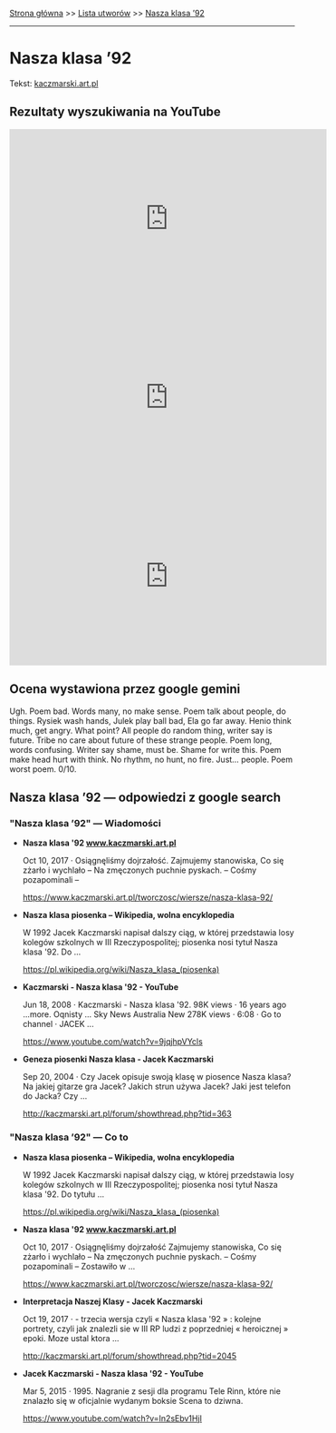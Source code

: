 [Strona główna](../index.md) >> [Lista utworów](../list.md) >> [Nasza klasa ’92](347.md)

---

# Nasza klasa ’92

Tekst: [kaczmarski.art.pl](https://www.kaczmarski.art.pl/tworczosc/wiersze/nasza-klasa-92/)

## Rezultaty wyszukiwania na YouTube

<iframe width="560" height="315" src="https://www.youtube.com/embed/In2sEbv1HjI?si=IdontcarewhotheIRSsendsImnotpayingtaxes" title="YouTube video player" frameborder="0" allow="accelerometer; autoplay; clipboard-write; encrypted-media; gyroscope; picture-in-picture; web-share" referrerpolicy="strict-origin-when-cross-origin" allowfullscreen></iframe>

<iframe width="560" height="315" src="https://www.youtube.com/embed/9jqjhpVYcls?si=IdontcarewhotheIRSsendsImnotpayingtaxes" title="YouTube video player" frameborder="0" allow="accelerometer; autoplay; clipboard-write; encrypted-media; gyroscope; picture-in-picture; web-share" referrerpolicy="strict-origin-when-cross-origin" allowfullscreen></iframe>

<iframe width="560" height="315" src="https://www.youtube.com/embed/NTNcxGVgn9I?si=IdontcarewhotheIRSsendsImnotpayingtaxes" title="YouTube video player" frameborder="0" allow="accelerometer; autoplay; clipboard-write; encrypted-media; gyroscope; picture-in-picture; web-share" referrerpolicy="strict-origin-when-cross-origin" allowfullscreen></iframe>

## Ocena wystawiona przez google gemini

Ugh. Poem bad. Words many, no make sense. Poem talk about people, do things. Rysiek wash hands, Julek play ball bad, Ela go far away. Henio think much, get angry. What point? All people do random thing, writer say is future. Tribe no care about future of these strange people. Poem long, words confusing. Writer say shame, must be. Shame for write this. Poem make head hurt with think. No rhythm, no hunt, no fire. Just… people. Poem worst poem. 0/10.


## Nasza klasa ’92 — odpowiedzi z google search

### "Nasza klasa ’92" — Wiadomości

- **Nasza klasa '92 www.kaczmarski.art.pl**

    Oct 10, 2017  ·  Osiągnęliśmy dojrzałość. Zajmujemy stanowiska, Co się zżarło i wychlało – Na zmęczonych puchnie pyskach. – Cośmy pozapominali – 

   <https://www.kaczmarski.art.pl/tworczosc/wiersze/nasza-klasa-92/>
- **Nasza klasa piosenka – Wikipedia, wolna encyklopedia**

    W 1992 Jacek Kaczmarski napisał dalszy ciąg, w której przedstawia losy kolegów szkolnych w III Rzeczypospolitej; piosenka nosi tytuł Nasza klasa '92. Do ... 

   <https://pl.wikipedia.org/wiki/Nasza_klasa_(piosenka)>
- **Kaczmarski - Nasza klasa '92 - YouTube**

    Jun 18, 2008  ·  Kaczmarski - Nasza klasa '92. 98K views · 16 years ago ...more. Oqnisty ... Sky News Australia New 278K views · 6:08 · Go to channel · JACEK ... 

   <https://www.youtube.com/watch?v=9jqjhpVYcls>
- **Geneza piosenki Nasza klasa - Jacek Kaczmarski**

    Sep 20, 2004  ·  Czy Jacek opisuje swoją klasę w piosence Nasza klasa? Na jakiej gitarze gra Jacek? Jakich strun używa Jacek? Jaki jest telefon do Jacka? Czy ... 

   <http://kaczmarski.art.pl/forum/showthread.php?tid=363>

### "Nasza klasa ’92" — Co to

- **Nasza klasa piosenka – Wikipedia, wolna encyklopedia**

    W 1992 Jacek Kaczmarski napisał dalszy ciąg, w której przedstawia losy kolegów szkolnych w III Rzeczypospolitej; piosenka nosi tytuł Nasza klasa '92. Do tytułu ... 

   <https://pl.wikipedia.org/wiki/Nasza_klasa_(piosenka)>
- **Nasza klasa '92 www.kaczmarski.art.pl**

    Oct 10, 2017  ·  Osiągnęliśmy dojrzałość Zajmujemy stanowiska, Co się zżarło i wychlało – Na zmęczonych puchnie pyskach. – Cośmy pozapominali – Zostawiło w ... 

   <https://www.kaczmarski.art.pl/tworczosc/wiersze/nasza-klasa-92/>
- **Interpretacja Naszej Klasy - Jacek Kaczmarski**

    Oct 19, 2017  ·  - trzecia wersja czyli « Nasza klasa '92 » : kolejne portrety, czyli jak znalezli sie w III RP ludzi z poprzedniej « heroicznej » epoki. Moze ustal ktora ... 

   <http://kaczmarski.art.pl/forum/showthread.php?tid=2045>
- **Jacek Kaczmarski - Nasza klasa '92 - YouTube**

    Mar 5, 2015  ·  1995. Nagranie z sesji dla programu Tele Rinn, które nie znalazło się w oficjalnie wydanym boksie Scena to dziwna. 

   <https://www.youtube.com/watch?v=In2sEbv1HjI>

